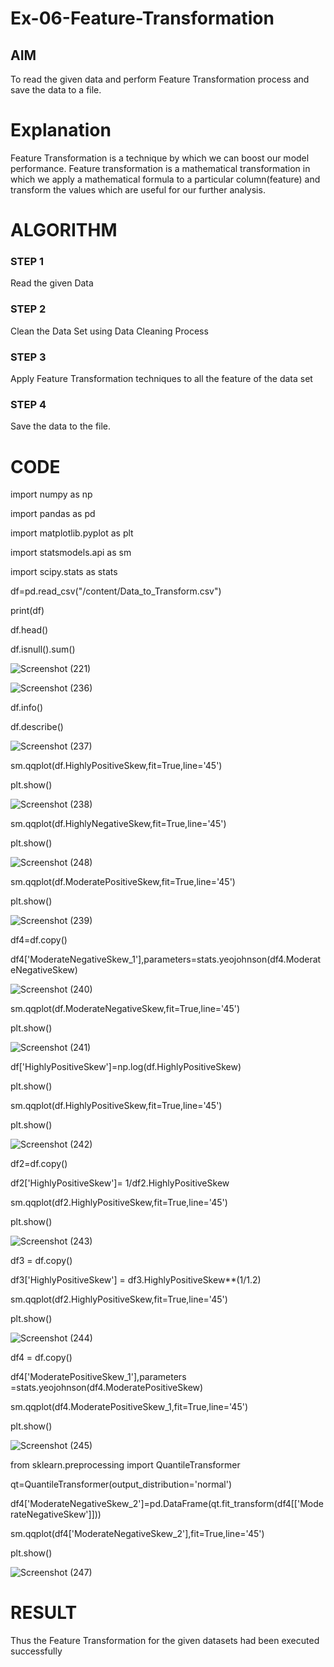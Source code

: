 # Ex-06-Feature-Transformation

## AIM
To read the given data and perform Feature Transformation process and save the data to a file. 

# Explanation
Feature Transformation is a technique by which we can boost our model performance. Feature transformation is a mathematical transformation in which we apply a mathematical formula to a particular column(feature) and transform the values which are useful for our further analysis.
 

# ALGORITHM
### STEP 1
Read the given Data
### STEP 2
Clean the Data Set using Data Cleaning Process
### STEP 3
Apply Feature Transformation techniques to all the feature of the data set
### STEP 4
Save the data to the file.

# CODE

import numpy as np

import pandas as pd

import matplotlib.pyplot as plt

import statsmodels.api as sm

import scipy.stats as stats

df=pd.read_csv("/content/Data_to_Transform.csv")

print(df)

df.head()

df.isnull().sum()

![Screenshot (221)](https://user-images.githubusercontent.com/86832944/197984134-f1ba41ee-d32f-45d4-942f-64a7e0a66796.png)

![Screenshot (236)](https://user-images.githubusercontent.com/86832944/198814476-081c67e8-557d-4b10-9da9-80d81609e9c0.png)

df.info()

df.describe()

![Screenshot (237)](https://user-images.githubusercontent.com/86832944/198814501-fd07c455-bf8f-44ea-a677-9ec3ccce1ca3.png)

sm.qqplot(df.HighlyPositiveSkew,fit=True,line='45')

plt.show()

![Screenshot (238)](https://user-images.githubusercontent.com/86832944/198814576-5656b121-93e9-4344-8207-17f072a358aa.png)

sm.qqplot(df.HighlyNegativeSkew,fit=True,line='45')

plt.show()

![Screenshot (248)](https://user-images.githubusercontent.com/86832944/198815012-5c8993ee-0588-49a3-bc1b-1421e53392f0.png)


sm.qqplot(df.ModeratePositiveSkew,fit=True,line='45')

plt.show()

![Screenshot (239)](https://user-images.githubusercontent.com/86832944/198815052-e4f80dcc-a32f-496a-9004-d5b5d641c2c1.png)


df4=df.copy()

df4['ModerateNegativeSkew_1'],parameters=stats.yeojohnson(df4.ModerateNegativeSkew)

![Screenshot (240)](https://user-images.githubusercontent.com/86832944/198815062-7b1f77e5-54bd-45e9-96c4-801bb83656ba.png)

sm.qqplot(df.ModerateNegativeSkew,fit=True,line='45')

plt.show()


![Screenshot (241)](https://user-images.githubusercontent.com/86832944/198814764-7fe7c470-4819-4d35-89e1-d2e2b7992f83.png)

df['HighlyPositiveSkew']=np.log(df.HighlyPositiveSkew)

plt.show()

sm.qqplot(df.HighlyPositiveSkew,fit=True,line='45')

plt.show()

![Screenshot (242)](https://user-images.githubusercontent.com/86832944/198814779-a90f8605-8a47-4f78-a972-3dacef5335a4.png)

df2=df.copy()

df2['HighlyPositiveSkew']= 1/df2.HighlyPositiveSkew

sm.qqplot(df2.HighlyPositiveSkew,fit=True,line='45')

plt.show()

![Screenshot (243)](https://user-images.githubusercontent.com/86832944/198814789-a25c7dd9-01ff-40f3-a0ab-62bb7796ca27.png)

df3 = df.copy()

df3['HighlyPositiveSkew'] = df3.HighlyPositiveSkew**(1/1.2)

sm.qqplot(df2.HighlyPositiveSkew,fit=True,line='45')

plt.show()

![Screenshot (244)](https://user-images.githubusercontent.com/86832944/198814800-ee329c7c-4837-4c05-b70a-c49d07802c26.png)

df4 = df.copy()

df4['ModeratePositiveSkew_1'],parameters =stats.yeojohnson(df4.ModeratePositiveSkew)

sm.qqplot(df4.ModeratePositiveSkew_1,fit=True,line='45')

plt.show()

![Screenshot (245)](https://user-images.githubusercontent.com/86832944/198814811-5df57b11-ba97-4775-ae88-6ebd11e1e48f.png)

from sklearn.preprocessing import QuantileTransformer

qt=QuantileTransformer(output_distribution='normal')

df4['ModerateNegativeSkew_2']=pd.DataFrame(qt.fit_transform(df4[['ModerateNegativeSkew']]))

sm.qqplot(df4['ModerateNegativeSkew_2'],fit=True,line='45')

plt.show()

![Screenshot (247)](https://user-images.githubusercontent.com/86832944/198814832-c59ef8f7-3d7d-48a7-ac97-9c2efc7d6aeb.png)

# RESULT

Thus the Feature Transformation for the given datasets had been executed successfully









